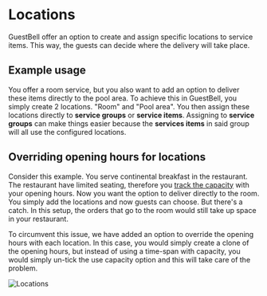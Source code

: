 # Locations

GuestBell offer an option to create and assign specific locations to service items. This way, the guests can decide where the delivery will take place.

## Example usage

You offer a room service, but you also want to add an option to deliver these items directly to the pool area. To achieve this in GuestBell, you simply create 2 locations. "Room" and "Pool area". You then assign these locations directly to **service groups** or **service items**. Assigning to **service groups** can make things easier because the **services items** in said group will all use the configured locations.

## Overriding opening hours for locations

Consider this example. You serve continental breakfast in the restaurant. The restaurant have limited seating, therefore you [track the capacity](schedules.md) with your opening hours. Now you want the option to deliver directly to the room. You simply add the locations and now guests can choose. But there's a catch. In this setup, the orders that go to the room would still take up space in your restaurant.

To circumvent this issue, we have added an option to override the opening hours with each location. In this case, you would simply create a clone of the opening hours, but instead of using a time-span with capacity, you would simply un-tick the use capacity option and this will take care of the problem.

![Locations](https://static.guestbell.com/img/docs/locations/resource-locations.jpg)
